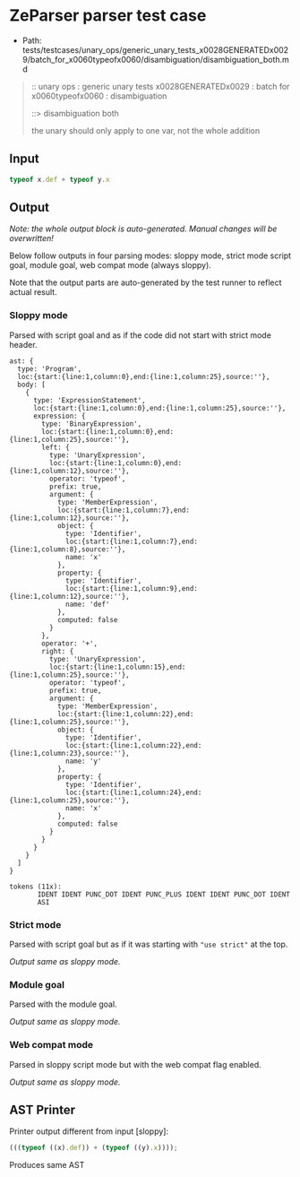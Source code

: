 # ZeParser parser test case

- Path: tests/testcases/unary_ops/generic_unary_tests_x0028GENERATEDx0029/batch_for_x0060typeofx0060/disambiguation/disambiguation_both.md

> :: unary ops : generic unary tests x0028GENERATEDx0029 : batch for x0060typeofx0060 : disambiguation
>
> ::> disambiguation both
>
> the unary should only apply to one var, not the whole addition

## Input

`````js
typeof x.def + typeof y.x
`````

## Output

_Note: the whole output block is auto-generated. Manual changes will be overwritten!_

Below follow outputs in four parsing modes: sloppy mode, strict mode script goal, module goal, web compat mode (always sloppy).

Note that the output parts are auto-generated by the test runner to reflect actual result.

### Sloppy mode

Parsed with script goal and as if the code did not start with strict mode header.

`````
ast: {
  type: 'Program',
  loc:{start:{line:1,column:0},end:{line:1,column:25},source:''},
  body: [
    {
      type: 'ExpressionStatement',
      loc:{start:{line:1,column:0},end:{line:1,column:25},source:''},
      expression: {
        type: 'BinaryExpression',
        loc:{start:{line:1,column:0},end:{line:1,column:25},source:''},
        left: {
          type: 'UnaryExpression',
          loc:{start:{line:1,column:0},end:{line:1,column:12},source:''},
          operator: 'typeof',
          prefix: true,
          argument: {
            type: 'MemberExpression',
            loc:{start:{line:1,column:7},end:{line:1,column:12},source:''},
            object: {
              type: 'Identifier',
              loc:{start:{line:1,column:7},end:{line:1,column:8},source:''},
              name: 'x'
            },
            property: {
              type: 'Identifier',
              loc:{start:{line:1,column:9},end:{line:1,column:12},source:''},
              name: 'def'
            },
            computed: false
          }
        },
        operator: '+',
        right: {
          type: 'UnaryExpression',
          loc:{start:{line:1,column:15},end:{line:1,column:25},source:''},
          operator: 'typeof',
          prefix: true,
          argument: {
            type: 'MemberExpression',
            loc:{start:{line:1,column:22},end:{line:1,column:25},source:''},
            object: {
              type: 'Identifier',
              loc:{start:{line:1,column:22},end:{line:1,column:23},source:''},
              name: 'y'
            },
            property: {
              type: 'Identifier',
              loc:{start:{line:1,column:24},end:{line:1,column:25},source:''},
              name: 'x'
            },
            computed: false
          }
        }
      }
    }
  ]
}

tokens (11x):
       IDENT IDENT PUNC_DOT IDENT PUNC_PLUS IDENT IDENT PUNC_DOT IDENT
       ASI
`````

### Strict mode

Parsed with script goal but as if it was starting with `"use strict"` at the top.

_Output same as sloppy mode._

### Module goal

Parsed with the module goal.

_Output same as sloppy mode._

### Web compat mode

Parsed in sloppy script mode but with the web compat flag enabled.

_Output same as sloppy mode._

## AST Printer

Printer output different from input [sloppy]:

````js
(((typeof ((x).def)) + (typeof ((y).x))));
````

Produces same AST
